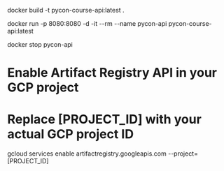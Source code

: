 
docker build -t pycon-course-api:latest .

docker run -p 8080:8080  -d -it --rm --name pycon-api pycon-course-api:latest 

docker stop pycon-api

# Enable Artifact Registry API in your GCP project
# Replace [PROJECT_ID] with your actual GCP project ID

gcloud services enable artifactregistry.googleapis.com --project=[PROJECT_ID]


